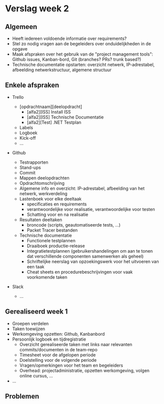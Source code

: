 # Verslag week 2
## Algemeen
  - Heeft iedereen voldoende informatie over requirements?
  - Stel zo nodig vragen aan de begeleiders over onduidelijkheden in de opgave
  - Maak afspraken over het gebruik van de "project management tools": Github issues, Kanban-bord, Git (branches? PRs? trunk based?)
  - Technische documentatie opstarten: overzicht netwerk, IP-adrestabel, afbeelding netwerkstructuur, algemene structuur
  
## Enkele afspraken
* Trello
  - [opdrachtnaam][deelopdracht] 
    - [alfa2][ISS] Install ISS
    - [alfa2][ISS] Technische Documentatie
    - [alfa2][Test] .NET Testplan
  - Labels
  - Logboek
  - Kick-off
  - ...
 
* Github
  - Testrapporten
  - Stand-ups
  - Commit 
  - Mappen deelopdrachten
  - Opdrachtomschrijving
  - Algemene info en overzicht: IP-adrestabel, afbeelding van het netwerk, werkverdeling
  - Lastenboek voor elke deeltaak
      - specificaties en requirements
      - verantwoordelijke voor realisatie, verantwoordelijke voor testen
      - Schatting voor en na realisatie
   - Resultaten deeltaken
      - broncode (scripts, geautomatiseerde tests, ...)
      - Packet Tracer bestanden
   - Technische documentatie
      - Functionele testplannen 
      - Draaiboek productie-release
      - Integratietestplannen (gebruikershandelingen om aan te tonen dat verschillende componenten samenwerken als geheel)
      - Schriftelijke neerslag van opzoekingswerk voor het uitvoeren van een taak
      - Cheat sheets en procedurebeschrijvingen voor vaak voorkomende taken
 
* Slack
  - ...
  
## Gerealiseerd week 1
* Groepen verdelen
* Taken toewijzen
* Werkomgeving opzetten: Github, Kanbanbord
* Persoonlijk logboek en tijdregistratie
    - Overzicht gerealiseerde taken met links naar relevanten commits/documenten in de team-repo
    - Timesheet voor de afgelopen periode
    - Doelstelling voor de volgende periode
    - Vragen/opmerkingen voor het team en begeleiders
    - Overhead: projectadministratie, opzetten werkomgeving, volgen online cursus, ...
* ...

## Problemen


